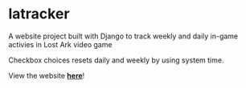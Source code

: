 # latracker

A website project built with Django to track weekly and daily in-game activies in Lost Ark video game

Checkbox choices resets daily and weekly by using system time.

View the website [**here**](https://alperentan.pythonanywhere.com/)!<br>
